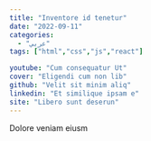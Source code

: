 ```yaml
---
title: "Inventore id tenetur"
date: "2022-09-11"
categories:
  - "عربي"
tags: ["html","css","js","react"]

youtube: "Cum consequatur Ut"
cover: "Eligendi cum non lib"
github: "Velit sit minim aliq"
linkedin: "Et similique ipsam e"
site: "Libero sunt deserun"
---
```




Dolore veniam eiusm

